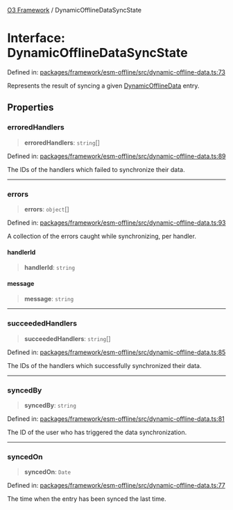 [O3 Framework](../API.md) / DynamicOfflineDataSyncState

# Interface: DynamicOfflineDataSyncState

Defined in: [packages/framework/esm-offline/src/dynamic-offline-data.ts:73](https://github.com/openmrs/openmrs-esm-core/blob/main/packages/framework/esm-offline/src/dynamic-offline-data.ts#L73)

Represents the result of syncing a given [DynamicOfflineData](DynamicOfflineData.md) entry.

## Properties

### erroredHandlers

> **erroredHandlers**: `string`[]

Defined in: [packages/framework/esm-offline/src/dynamic-offline-data.ts:89](https://github.com/openmrs/openmrs-esm-core/blob/main/packages/framework/esm-offline/src/dynamic-offline-data.ts#L89)

The IDs of the handlers which failed to synchronize their data.

***

### errors

> **errors**: `object`[]

Defined in: [packages/framework/esm-offline/src/dynamic-offline-data.ts:93](https://github.com/openmrs/openmrs-esm-core/blob/main/packages/framework/esm-offline/src/dynamic-offline-data.ts#L93)

A collection of the errors caught while synchronizing, per handler.

#### handlerId

> **handlerId**: `string`

#### message

> **message**: `string`

***

### succeededHandlers

> **succeededHandlers**: `string`[]

Defined in: [packages/framework/esm-offline/src/dynamic-offline-data.ts:85](https://github.com/openmrs/openmrs-esm-core/blob/main/packages/framework/esm-offline/src/dynamic-offline-data.ts#L85)

The IDs of the handlers which successfully synchronized their data.

***

### syncedBy

> **syncedBy**: `string`

Defined in: [packages/framework/esm-offline/src/dynamic-offline-data.ts:81](https://github.com/openmrs/openmrs-esm-core/blob/main/packages/framework/esm-offline/src/dynamic-offline-data.ts#L81)

The ID of the user who has triggered the data synchronization.

***

### syncedOn

> **syncedOn**: `Date`

Defined in: [packages/framework/esm-offline/src/dynamic-offline-data.ts:77](https://github.com/openmrs/openmrs-esm-core/blob/main/packages/framework/esm-offline/src/dynamic-offline-data.ts#L77)

The time when the entry has been synced the last time.
